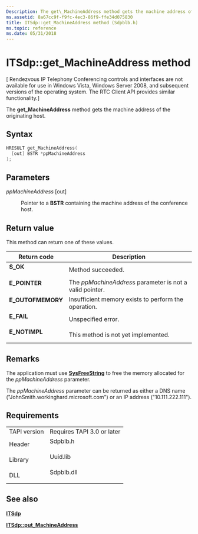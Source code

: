 ```yaml
---
Description: The get\_MachineAddress method gets the machine address of the originating host.
ms.assetid: 8a67cc9f-f9fc-4ec3-86f9-ffe34d075830
title: ITSdp::get_MachineAddress method (Sdpblb.h)
ms.topic: reference
ms.date: 05/31/2018
---
```


# ITSdp::get\_MachineAddress method

\[ Rendezvous IP Telephony Conferencing controls and interfaces are not available for use in Windows Vista, Windows Server 2008, and subsequent versions of the operating system. The RTC Client API provides similar functionality.\]

The **get\_MachineAddress** method gets the machine address of the originating host.

## Syntax


```C++
HRESULT get_MachineAddress(
  [out] BSTR *ppMachineAddress
);
```



## Parameters

<dl> <dt>

*ppMachineAddress* \[out\]
</dt> <dd>

Pointer to a **BSTR** containing the machine address of the conference host.

</dd> </dl>

## Return value

This method can return one of these values.



| Return code                                                                                   | Description                                                         |
|-----------------------------------------------------------------------------------------------|---------------------------------------------------------------------|
| <dl> <dt>**S\_OK**</dt> </dl>          | Method succeeded.<br/>                                        |
| <dl> <dt>**E\_POINTER**</dt> </dl>     | The *ppMachineAddres*s parameter is not a valid pointer.<br/> |
| <dl> <dt>**E\_OUTOFMEMORY**</dt> </dl> | Insufficient memory exists to perform the operation.<br/>     |
| <dl> <dt>**E\_FAIL**</dt> </dl>        | Unspecified error.<br/>                                       |
| <dl> <dt>**E\_NOTIMPL**</dt> </dl>     | This method is not yet implemented.<br/>                      |



 

## Remarks

The application must use [**SysFreeString**](/windows/win32/api/oleauto/nf-oleauto-sysfreestring) to free the memory allocated for the *ppMachineAddress* parameter.

The *ppMachineAddress* parameter can be returned as either a DNS name ("JohnSmith.workinghard.microsoft.com") or an IP address ("10.111.222.111").

## Requirements



|                         |                                                                                       |
|-------------------------|---------------------------------------------------------------------------------------|
| TAPI version<br/> | Requires TAPI 3.0 or later<br/>                                                 |
| Header<br/>       | <dl> <dt>Sdpblb.h</dt> </dl>   |
| Library<br/>      | <dl> <dt>Uuid.lib</dt> </dl>   |
| DLL<br/>          | <dl> <dt>Sdpblb.dll</dt> </dl> |



## See also

<dl> <dt>

[**ITSdp**](itsdp.md)
</dt> <dt>

[**ITSdp::put\_MachineAddress**](itsdp-put-machineaddress.md)
</dt> </dl>

 

